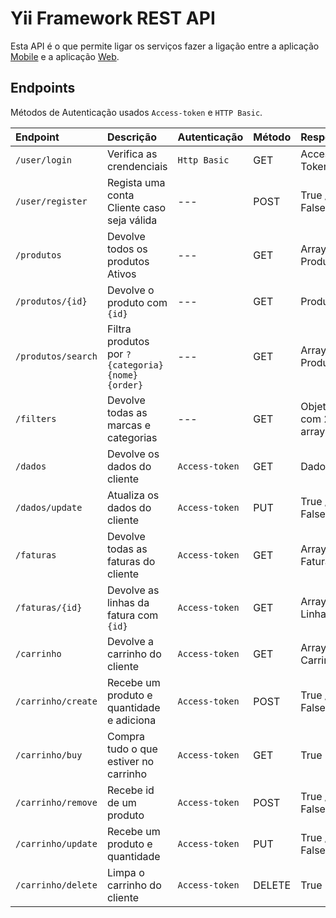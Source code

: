 # Yii Framework REST API

Esta API é o que permite ligar os serviços fazer a ligação entre a aplicação [Mobile](https://github.com/RFCarreira33/PSI_AMSI_22-23) e a aplicação [Web](https://github.com/RFCarreira33/PSI_PLSI_22-23).

## Endpoints

Métodos de Autenticação usados `Access-token` e `HTTP Basic`.

| Endpoint           | Descrição                                       | Autenticação   | Método | Resposta            |
| :----------------- | :---------------------------------------------- | :------------- | :----- | :------------------ |
| `/user/login`      | Verifica as crendenciais                        | `Http Basic`   | GET    | Access Token        |
| `/user/register`   | Regista uma conta Cliente caso seja válida      | ---            | POST   | True / False        |
| `/produtos`        | Devolve todos os produtos Ativos                | ---            | GET    | Array de Produtos   |
| `/produtos/{id}`   | Devolve o produto com `{id}`                    | ---            | GET    | Produto             |
| `/produtos/search` | Filtra produtos por `?{categoria}{nome}{order}` | ---            | GET    | Array de Produtos   |
| `/filters`         | Devolve todas as marcas e categorias            | ---            | GET    | Objeto com 2 arrays |
| `/dados`           | Devolve os dados do cliente                     | `Access-token` | GET    | Dados               |
| `/dados/update`    | Atualiza os dados do cliente                    | `Access-token` | PUT    | True / False        |
| `/faturas`         | Devolve todas as faturas do cliente             | `Access-token` | GET    | Array de Faturas    |
| `/faturas/{id}`    | Devolve as linhas da fatura com `{id}`          | `Access-token` | GET    | Array de Linhas     |
| `/carrinho`        | Devolve a carrinho do cliente                   | `Access-token` | GET    | Array de Carrinhos  |
| `/carrinho/create` | Recebe um produto e quantidade e adiciona       | `Access-token` | POST   | True / False        |
| `/carrinho/buy`    | Compra tudo o que estiver no carrinho           | `Access-token` | GET    | True                |
| `/carrinho/remove` | Recebe id de um produto                         | `Access-token` | POST   | True / False        |
| `/carrinho/update` | Recebe um produto e quantidade                  | `Access-token` | PUT    | True / False        |
| `/carrinho/delete` | Limpa o carrinho do cliente                     | `Access-token` | DELETE | True                |
